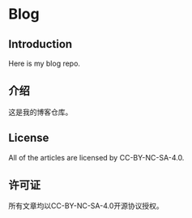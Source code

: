 # Blog  

## Introduction  

Here is my blog repo.  

## 介绍  

这是我的博客仓库。

## License  

All of the articles are licensed by CC-BY-NC-SA-4.0.  

## 许可证  

所有文章均以CC-BY-NC-SA-4.0开源协议授权。
